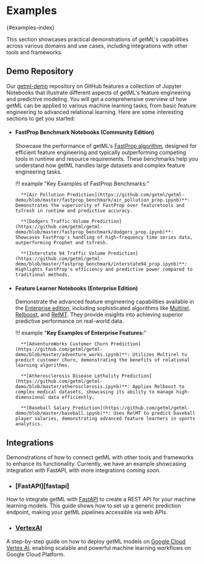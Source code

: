 # Examples
[](){#examples-index}

This section showcases practical demonstrations of getML's capabilities across various domains and use cases, including integrations with other tools and frameworks.

## Demo Repository
Our [getml-demo](https://github.com/getml/getml-demo) repository on GitHub features a collection of Jupyter Notebooks that illustrate different aspects of getML's feature engineering and predictive modeling. You will get a comprehensive overview of how getML can be applied to various machine learning tasks, from basic feature engineering to advanced relational learning. Here are some interesting sections to get you started:

- #### FastProp Benchmark Notebooks (Community Edition)
    Showcase the performance of getML's [FastProp algorithm](https://docs.getml.com/latest/user_guide/feature_engineering/feature_engineering.html#fastprop), designed for efficient feature engineering and typically outperforming competing tools in runtime and resource requirements. These benchmarks help you understand how getML handles large datasets and complex feature engineering tasks.

    !!! example "Key Examples of FastProp Benchmarks:"

        **[Air Pollution Prediction](https://github.com/getml/getml-demo/blob/master/fastprop_benchmark/air_pollution_prop.ipynb)**: Demonstrates the superiority of FastProp over featuretools and tsfresh in runtime and predictive accuracy.

        **[Dodgers Traffic Volume Prediction](https://github.com/getml/getml-demo/blob/master/fastprop_benchmark/dodgers_prop.ipynb)**: Showcases FastProp's handling of high-frequency time series data, outperforming Prophet and tsfresh.

        **[Interstate 94 Traffic Volume Prediction](https://github.com/getml/getml-demo/blob/master/fastprop_benchmark/interstate94_prop.ipynb)**: Highlights FastProp's efficiency and predictive power compared to traditional methods.

- #### Feature Learner Notebooks (Enterprise Edition)
    Demonstrate the advanced feature engineering capabilities available in the [Enterprise edition](https://www.getml.com/pricing), including sophisticated algorithms like [Multirel](https://docs.getml.com/latest/user_guide/feature_engineering/feature_engineering.html#multirel), [Relboost](https://docs.getml.com/latest/user_guide/feature_engineering/feature_engineering.html#relboost), and [RelMT](https://docs.getml.com/latest/user_guide/feature_engineering/feature_engineering.html#relmt). They provide insights into achieving superior predictive performance on real-world data.

    !!! example "**Key Examples of Enterprise Features:**"

        **[AdventureWorks Customer Churn Prediction](https://github.com/getml/getml-demo/blob/master/adventure_works.ipynb)**: Utilizes Multirel to predict customer churn, demonstrating the benefits of relational learning algorithms.

        **[Atherosclerosis Disease Lethality Prediction](https://github.com/getml/getml-demo/blob/master/atherosclerosis.ipynb)**: Applies Relboost to complex medical datasets, showcasing its ability to manage high-dimensional data efficiently.

        **[Baseball Salary Prediction](https://github.com/getml/getml-demo/blob/master/baseball.ipynb)**: Uses RelMT to predict baseball player salaries, demonstrating advanced feature learners in sports analytics.

## Integrations
Demonstrations of how to connect getML with other tools and frameworks to enhance its functionality. Currently, we have an example showcasing integration with FastAPI, with more integrations coming soon.

- ### [FastAPI][fastapi]
How to integrate getML with [FastAPI](https://fastapi.tiangolo.com/) to create a REST API for your machine learning models. This guide shows how to set up a generic prediction endpoint, making your getML pipelines accessible via web APIs.

- ### [VertexAI](integrations/vertexai/vertexai.ipynb)
A step-by-step guide on how to deploy getML models on [Google Cloud Vertex AI](https://cloud.google.com/vertex-ai), enabling scalable and powerful machine learning workflows on Google Cloud Platform.
